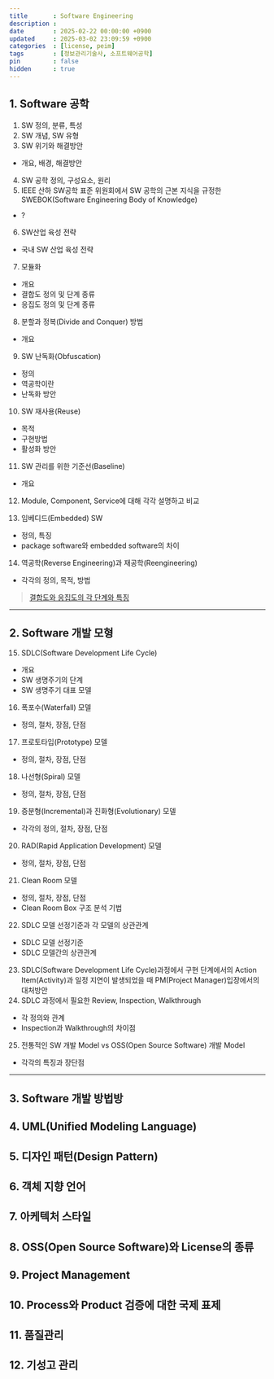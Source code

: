 ```yaml
---
title       : Software Engineering
description :
date        : 2025-02-22 00:00:00 +0900
updated     : 2025-03-02 23:09:59 +0900
categories  : [license, peim]
tags        : [정보관리기술사, 소프트웨어공학]
pin         : false
hidden      : true
---
```



## 1. Software 공학
1. SW 정의, 분류, 특성
2. SW 개념, SW 유형
3. SW 위기와 해결방안
- 개요, 배경, 해결방안
4. SW 공학 정의, 구성요소, 원리
5. IEEE 산하 SW공학 표준 위원회에서 SW 공학의 근본 지식을 규정한 SWEBOK(Software Engineering Body of Knowledge)
-  ?
6. SW산업 육성 전략
- 국내 SW 산업 육성 전략
7. 모듈화
- 개요
- 결합도 정의 및 단계 종류
- 응집도 정의 및 단계 종류

8. 분할과 정복(Divide and Conquer) 방법
- 개요

9. SW 난독화(Obfuscation)
- 정의
- 역공학이란
- 난독화 방안
10. SW 재사용(Reuse)
- 목적 
- 구현방법
- 활성화 방안
11. SW 관리를 위한 기준선(Baseline)
- 개요

12. Module, Component, Service에 대해 각각 설명하고 비교
           
13. 임베디드(Embedded) SW
- 정의, 특징
- package software와 embedded software의 차이
14. 역공학(Reverse Engineering)과 재공학(Reengineering)
- 각각의 정의, 목적, 방법

> [결합도와 응집도의 각 단계와 특징](https://inpa.tistory.com/entry/OOP-%F0%9F%92%A0-%EA%B0%9D%EC%B2%B4%EC%9D%98-%EA%B2%B0%ED%95%A9%EB%8F%84-%EC%9D%91%EC%A7%91%EB%8F%84-%EC%9D%98%EB%AF%B8%EC%99%80-%EB%8B%A8%EA%B3%84-%EC%9D%B4%ED%95%B4%ED%95%98%EA%B8%B0-%EC%89%BD%EA%B2%8C-%EC%A0%95%EB%A6%AC#%EC%9D%91%EC%A7%91%EB%8F%84_%EB%8B%A8%EA%B3%84_%EC%A2%85%EB%A5%98)

---

## 2. Software 개발 모형
15. SDLC(Software Development Life Cycle)
- 개요
- SW 생명주기의 단계
- SW 생명주기 대표 모델

16. 폭포수(Waterfall) 모델
- 정의, 절차, 장점, 단점 
17. 프로토타입(Prototype) 모델
- 정의, 절차, 장점, 단점 
18. 나선형(Spiral) 모델
- 정의, 절차, 장점, 단점 
19. 증분형(Incremental)과 진화형(Evolutionary) 모델
- 각각의 정의, 절차, 장점, 단점
20. RAD(Rapid Application Development) 모델
- 정의, 절차, 장점, 단점
21. Clean Room 모델
- 정의, 절차, 장점, 단점
- Clean Room Box 구조 분석 기법

22. SDLC 모델 선정기준과 각 모델의 상관관계
- SDLC 모델 선정기준
- SDLC 모델간의 상관관계
23. SDLC(Software Development Life Cycle)과정에서 구현 단계에서의 Action Item(Activity)과 일정 지연이 발생되었을 때 PM(Project Manager)입장에서의 대처방안
24. SDLC 과정에서 필요한 Review, Inspection, Walkthrough
- 각 정의와 관계
- Inspection과 Walkthrough의 차이점

25. 전통적인 SW 개발 Model vs OSS(Open Source Software) 개발 Model
- 각각의 특징과 장단점

---

## 3. Software 개발 방법방

## 4. UML(Unified Modeling Language)

## 5. 디자인 패턴(Design Pattern)

## 6. 객체 지향 언어

## 7. 아케텍처 스타일

## 8. OSS(Open Source Software)와 License의 종류

## 9. Project Management

## 10. Process와 Product 검증에 대한 국제 표제

## 11. 품질관리

## 12. 기성고 관리